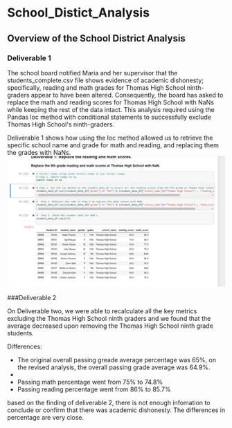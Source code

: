 # School_Distict_Analysis
## Overview of the School District Analysis
### Deliverable 1

The school board notified Maria and her supervisor that the students_complete.csv file shows evidence of academic dishonesty; specifically, reading and math grades for Thomas High School ninth-graders appear to have been altered. Consequently, the board has asked to replace the math and reading scores for Thomas High School with NaNs while keeping the rest of the data intact. This analysis required using the Pandas loc method with conditional statements to successfully exclude Thomas High School's ninth-graders. 

Deliverable 1 shows how using the loc method allowed us to retrieve the specific school name and grade for math and reading, and replacing them the grades with NaNs.  
![deliverable 1](https://github.com/lina2285/School_Distict_Analysis/blob/main/Deliverable%201.png)

###Deliverable 2

On Deliverable two, we were able to recalculate all the key metrics excluding the Thomas High School ninth graders and we found that the average decreased upon removing the Thomas High School ninth grade students.  

Differences:

* The original overall passing greade average percentage was 65%, on the revised analysis, the overall passing grade average was 64.9%. 
* 
* Passing math percentage went from 75% to 74.8%
* Passing reading percentage went from 86% to 85.7%

based on the finding of deliverable 2, there is not enough infomation to conclude or confirm that there was academic dishonesty.  The differences in percentage are very close. 
